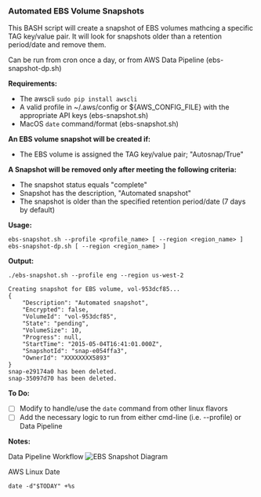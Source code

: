 ### Automated EBS Volume Snapshots

This BASH script will create a snapshot of EBS volumes mathcing
a specific TAG key/value pair. It will look for snapshots older than a retention
period/date and remove them.

Can be run from cron once a day, or from AWS Data Pipeline (ebs-snapshot-dp.sh)

**Requirements:**

* The awscli  `sudo pip install awscli`
* A valid profile in ~/.aws/config or ${AWS_CONFIG_FILE} with the appropriate API keys (ebs-snapshot.sh)
* MacOS `date` command/format (ebs-snapshot.sh)

**An EBS volume snapshot will be created if:**

* The EBS volume is assigned the TAG key/value pair; "Autosnap/True"

**A Snapshot will be removed only after meeting the following criteria:**

* The snapshot status equals "complete"
* Snapshot has the description, "Automated snapshot"
* The snapshot is older than the specified retention period/date (7 days by default)

**Usage:**

```
ebs-snapshot.sh --profile <profile_name> [ --region <region_name> ]
ebs-snapshot-dp.sh [ --region <region_name> ]
```

**Output:**

```
./ebs-snapshot.sh --profile eng --region us-west-2
```

```
Creating snapshot for EBS volume, vol-953dcf85...
{
    "Description": "Automated snapshot", 
    "Encrypted": false, 
    "VolumeId": "vol-953dcf85", 
    "State": "pending", 
    "VolumeSize": 10, 
    "Progress": null, 
    "StartTime": "2015-05-04T16:41:01.000Z", 
    "SnapshotId": "snap-e054ffa3", 
    "OwnerId": "XXXXXXXX5893"
}
snap-e29174a0 has been deleted.
snap-35097d70 has been deleted.
```

**To Do:**

- [ ] Modify to handle/use the `date` command from other linux flavors
- [ ] Add the necessary logic to run from either cmd-line (i.e. --profile) or Data Pipeline

**Notes:**

Data Pipeline Workflow
![EBS Snapshot Diagram](./ebs-autosnap-edp-flow.jpg)

AWS Linux Date

`date -d"$TODAY" +%s`
